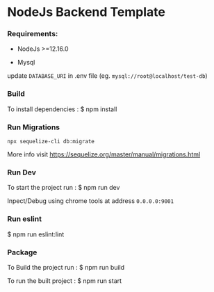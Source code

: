 # NodeJs Backend Template

### Requirements:
* NodeJs >=12.16.0

* Mysql

update `DATABASE_URI` in .env file (eg. `mysql://root@localhost/test-db`)

### Build
To install dependencies :
\$ npm install

### Run Migrations

`npx sequelize-cli db:migrate`

More info visit https://sequelize.org/master/manual/migrations.html

### Run Dev
To start the project run :
\$ npm run dev

Inpect/Debug using chrome tools at address `0.0.0.0:9001`

### Run eslint

\$ npm run eslint:lint

### Package
To Build the project run :
\$ npm run build

To run the built project :
\$ npm run start
